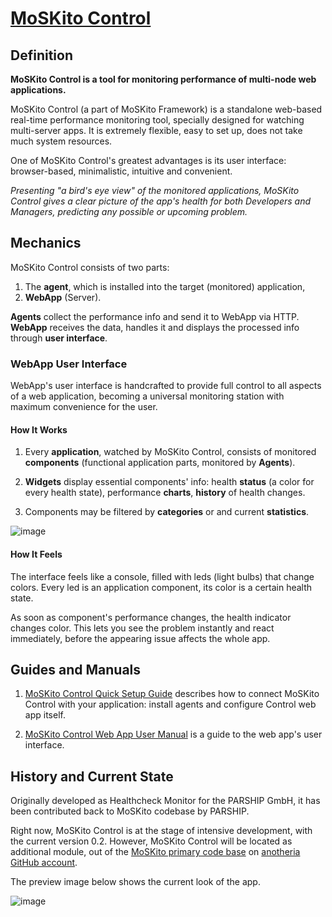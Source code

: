 [MoSKito Control](https://confluence.opensource.anotheria.net/display/MSK/MoSKito+Control)
===============

## Definition
  
**MoSKito Control is a tool for monitoring performance of multi-node web applications.**

MoSKito Control (a part of MoSKito Framework) is a standalone web-based real-time performance monitoring tool, specially designed for watching multi-server apps. It is extremely flexible, easy to set up, does not take much system resources. 

One of MoSKito Control's greatest advantages is its user interface: browser-based, minimalistic, intuitive and convenient.

*Presenting "a bird's eye view" of the monitored applications, MoSKito Control gives a clear picture of the app's health for both Developers and Managers, predicting any possible or upcoming problem.*

## Mechanics ##

MoSKito Control consists of two parts:

1. The **agent**, which is installed into the target (monitored) application, 
2. **WebApp** (Server).

**Agents** collect the performance info and send it to WebApp via HTTP. **WebApp** receives the data, handles it and displays the processed info through **user interface**.

### WebApp User Interface

WebApp's user interface is handcrafted to provide full control to all aspects of a web application, becoming a universal monitoring station with maximum convenience for the user.

#### How It Works

1. Every **application**, watched by MoSKito Control, consists of monitored **components** (functional application parts, monitored by **Agents**).

2. **Widgets** display essential components' info: health **status** (a color for every health state), performance **charts**, **history** of health changes.

3. Components may be filtered by **categories** or and current **statistics**.

![image](https://github.com/anotheria/moskito-control/blob/master/docs/images/components_ok_not_ok.png?raw=true)

#### How It Feels
The interface feels like a console, filled with leds (light bulbs) that change colors. Every led is an application component, its color is a certain health state.

As soon as component's performance changes, the health indicator changes color. This lets you see the problem instantly and react immediately, before the appearing issue affects the whole app.

## Guides and Manuals ##

1. [MoSKito Control Quick Setup Guide](https://confluence.opensource.anotheria.net/display/MSK/MoSKito+Control+Quick+Setup+Guide) describes how to connect MoSKito Control with your application: install agents and configure Control web app itself.

2. [MoSKito Control Web App User Manual](https://confluence.opensource.anotheria.net/display/MSK/MoSKito+Control+Web+App+User+Manual) is a guide to the web app's user interface.

## History and Current State ##

Originally developed as Healthcheck Monitor for the PARSHIP GmbH, it has been contributed back to MoSKito codebase by PARSHIP.

Right now, MoSKito Control is at the stage of intensive development, with the current version 0.2.
However, MoSKito Control will be located as additional module, out of the [MoSKito primary code base](http://svn.anotheria.net/opensource/moskito/trunk/) on [anotheria GitHub account](https://github.com/anotheria). 

The preview image below shows the current look of the app.

![image](https://github.com/anotheria/moskito-control/blob/590f8d77505f43b5d47254e2813c037e894600a1/docs/images/moskito_control_v_0_2.png?raw=true)